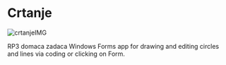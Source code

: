 # Crtanje

![crtanjeIMG](https://user-images.githubusercontent.com/102302011/214085807-05fe0880-5515-44e4-8002-b4b91d68a749.png)



RP3 domaca zadaca
Windows Forms app for drawing and editing circles and lines via coding or clicking on Form.

